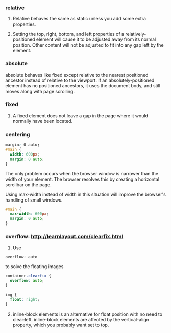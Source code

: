 ### relative 
1. Relative behaves the same as static unless you add some extra properties.

2. Setting the top, right, bottom, and left properties of a relatively-positioned element will cause it to be adjusted away from its normal position. Other content will not be adjusted to fit into any gap left by the element.

### absolute 
absolute behaves like fixed except relative to the nearest positioned ancestor instead of relative to the viewport. If an absolutely-positioned element has no positioned ancestors, it uses the document body, and still moves along with page scrolling.


### fixed
1. A fixed element does not leave a gap in the page where it would normally have been located.

### centering
```css
margin: 0 auto;
#main {
  width: 600px;
  margin: 0 auto; 
}
```
The only problem occurs when the browser window is narrower than the width of your element. The browser resolves this by creating a horizontal scrollbar on the page. 

Using max-width instead of width in this situation will improve the browser's handling of small windows. 
```css
#main {
  max-width: 600px;
  margin: 0 auto; 
}
```

### overflow: http://learnlayout.com/clearfix.html
1. Use 
```
overflow: auto  
```
to solve the floating images

```css
container.clearfix {
  overflow: auto;
}

img {
  float: right;
}
```
2. inline-block elements is an alternative for float position with no need to clear:left.
inline-block elements are affected by the vertical-align property, which you probably want set to top.
